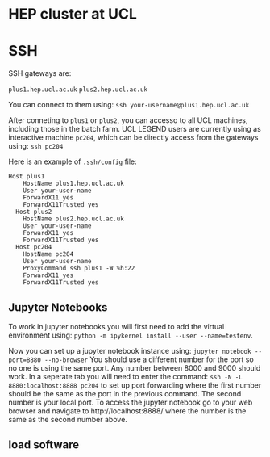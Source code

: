 # HEP cluster at UCL

# SSH
SSH gateways are:

`plus1.hep.ucl.ac.uk`
`plus2.hep.ucl.ac.uk`

You can connect to them using: 
`ssh your-username@plus1.hep.ucl.ac.uk`

After conneting to `plus1` or `plus2`, you can accesso to all UCL machines, including those in the batch farm. UCL LEGEND users are currently using as interactive machine `pc204`, which can be directly access from the gateways using:
`ssh pc204`

Here is an example of `.ssh/config` file:
```
Host plus1
    HostName plus1.hep.ucl.ac.uk
    User your-user-name
    ForwardX11 yes
    ForwardX11Trusted yes
  Host plus2
    HostName plus2.hep.ucl.ac.uk
    User your-user-name
    ForwardX11 yes
    ForwardX11Trusted yes
  Host pc204
    HostName pc204
    User your-user-name
    ProxyCommand ssh plus1 -W %h:22
    ForwardX11 yes
    ForwardX11Trusted yes
```

## Jupyter Notebooks

To work in jupyter notebooks you will first need to add the 
virtual environment using: `python -m ipykernel install --user --name=testenv`.

Now you can set up a jupyter notebook instance using:
`jupyter notebook --port=8880 --no-browser`
You should use a different number for the port so no one is using the same port. Any number between 
8000 and 9000 should work. 
In a seperate tab you will need to enter the command:
`ssh -N -L 8880:localhost:8888 pc204`
to set up port forwarding where the first number should be the same as the port in the previous command.
The second number is your local port. To access the jupyter notebook go to your web browser and navigate to 
http://localhost:8888/ where the number is the same as the second number above.

## load software